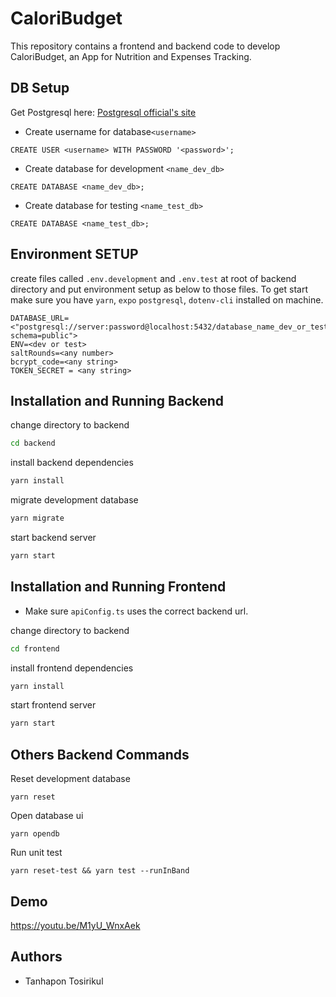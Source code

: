 
# CaloriBudget

This repository contains a frontend and backend code to develop CaloriBudget, an App for Nutrition and Expenses Tracking.












## DB Setup

Get Postgresql here: [Postgresql official's site](https://www.postgresql.org/download/)

- Create username for database`<username>`

```
CREATE USER <username> WITH PASSWORD '<password>';

```

- Create database for development `<name_dev_db>`

```
CREATE DATABASE <name_dev_db>;
```

- Create database for testing `<name_test_db>`

```
CREATE DATABASE <name_test_db>;
```
## Environment SETUP

create files called `.env.development` and `.env.test` at root of backend directory and put environment setup as below to those files.  To get start make sure you have `yarn`, `expo` `postgresql`, `dotenv-cli` installed on machine.

```
DATABASE_URL=<"postgresql://server:password@localhost:5432/database_name_dev_or_test?schema=public">
ENV=<dev or test>
saltRounds=<any number>
bcrypt_code=<any string>
TOKEN_SECRET = <any string>
```




## Installation and Running Backend

change directory to backend

```bash
cd backend
```
install backend dependencies
```bash
yarn install
```
migrate development database
```bash
yarn migrate
```
start backend server
```bash
yarn start
```

## Installation and Running Frontend

* Make sure `apiConfig.ts` uses the correct backend url. 

change directory to backend

```bash
cd frontend
```
install frontend dependencies
```bash
yarn install
```
start frontend server
```bash
yarn start
```

## Others Backend Commands

Reset development database
```
yarn reset
```
Open database ui
```
yarn opendb
```

Run unit test
```
yarn reset-test && yarn test --runInBand
```
## Demo

https://youtu.be/M1yU_WnxAek


## Authors

- Tanhapon Tosirikul

